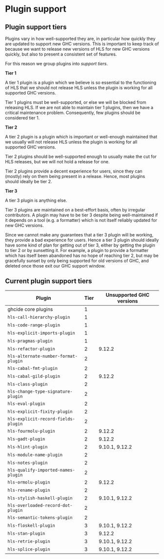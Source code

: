 # Plugin support

## Plugin support tiers

Plugins vary in how well-supported they are, in particular how quickly they are updated to support new GHC versions.
This is important to keep track of because we want to release new versions of HLS for new GHC versions quickly, but also to present a consistent set of features.

For this reason we group plugins into _support tiers_.

**Tier 1**

A tier 1 plugin is a plugin which we believe is so essential to the functioning of HLS that we should not release HLS unless the plugin is working for all supported GHC versions.

Tier 1 plugins must be well-supported, or else we will be blocked from releasing HLS.
If we are not able to maintain tier 1 plugins, then we have a critical maintenance problem.
Consequently, few plugins should be considered tier 1.

**Tier 2**

A tier 2 plugin is a plugin which is important or well-enough maintained that we usually will not release HLS unless the plugin is working for all supported GHC versions.

Tier 2 plugins should be well-supported enough to usually make the cut for HLS releases, but we will not hold a release for one.

Tier 2 plugins provide a decent experience for users, since they can (mostly) rely on them being present in a release.
Hence, most plugins should ideally be tier 2.

**Tier 3**

A tier 3 plugin is anything else.

Tier 3 plugins are maintained on a best-effort basis, often by irregular contributors.
A plugin may have to be tier 3 despite being well-maintained if it depends on a tool (e.g. a formatter) which is not itself reliably updated for new GHC versions.

Since we cannot make any guarantees that a tier 3 plugin will be working, they provide a bad experience for users.
Hence a tier 3 plugin should ideally have some kind of plan for getting out of tier 3, either by getting the plugin to tier 2 or by sunsetting it.
For example, a plugin to provide a formatter which has itself been abandoned has no hope of reaching tier 2, but may be gracefully sunset by only being supported for old versions of GHC, and deleted once those exit our GHC support window.

## Current plugin support tiers

| Plugin                               | Tier | Unsupported GHC versions |
| ------------------------------------ | ---- | ------------------------ |
| ghcide core plugins                  | 1    |                          |
| `hls-call-hierarchy-plugin`          | 1    |                          |
| `hls-code-range-plugin`              | 1    |                          |
| `hls-explicit-imports-plugin`        | 1    |                          |
| `hls-pragmas-plugin`                 | 1    |                          |
| `hls-refactor-plugin`                | 2    | 9.12.2                   |
| `hls-alternate-number-format-plugin` | 2    |                          |
| `hls-cabal-fmt-plugin`               | 2    |                          |
| `hls-cabal-gild-plugin`              | 2    | 9.12.2                   |
| `hls-class-plugin`                   | 2    |                          |
| `hls-change-type-signature-plugin`   | 2    |                          |
| `hls-eval-plugin`                    | 2    |                          |
| `hls-explicit-fixity-plugin`         | 2    |                          |
| `hls-explicit-record-fields-plugin`  | 2    |                          |
| `hls-fourmolu-plugin`                | 2    | 9.12.2                   |
| `hls-gadt-plugin`                    | 2    | 9.12.2                   |
| `hls-hlint-plugin`                   | 2    | 9.10.1, 9.12.2           |
| `hls-module-name-plugin`             | 2    |                          |
| `hls-notes-plugin`                   | 2    |                          |
| `hls-qualify-imported-names-plugin`  | 2    |                          |
| `hls-ormolu-plugin`                  | 2    | 9.12.2                   |
| `hls-rename-plugin`                  | 2    |                          |
| `hls-stylish-haskell-plugin`         | 2    | 9.10.1,  9.12.2          |
| `hls-overloaded-record-dot-plugin`   | 2    |                          |
| `hls-semantic-tokens-plugin`         | 2    |                          |
| `hls-floskell-plugin`                | 3    | 9.10.1, 9.12.2           |
| `hls-stan-plugin`                    | 3    | 9.12.2                   |
| `hls-retrie-plugin`                  | 3    | 9.10.1, 9.12.2           |
| `hls-splice-plugin`                  | 3    | 9.10.1, 9.12.2           |

